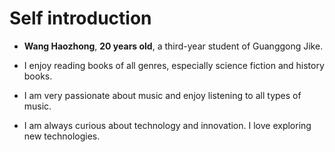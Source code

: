 # Self introduction  
- **Wang Haozhong**, **20 years old**, a third-year student of Guanggong Jike.

- I enjoy reading books of all genres, especially science fiction and history books.
  
- I am very passionate about music and enjoy listening to all types of music.

- I am always curious about technology and innovation. I love exploring new technologies.
